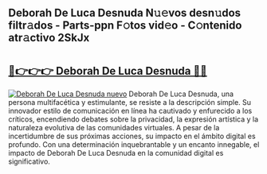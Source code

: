 ## Deborah De Luca Desnuda N𝚞𝚎vos desn𝚞dos filtr𝚊dos - Parts-ppn F𝚘tos vid𝚎o - C𝚘ntenido atr𝚊ctivo 2SkJx

# <h2><a href="http://mb4qtw.tromn.icu/?c=Deborah+De+Luca+Desnuda">🔗👉👉👉 Deborah De Luca Desnuda 🔗🔗</a></h2>

[![Deborah De Luca Desnuda nuevo](https://i.imgur.com/pEAQMta.gif)](http://mb4qtw.tromn.icu/?c=Deborah+De+Luca+Desnuda)
Deborah De Luca Desnuda, una persona multifacética y estimulante, se resiste a la descripción simple. Su innovador estilo de comunicación en línea ha cautivado y enfurecido a los críticos, encendiendo debates sobre la privacidad, la expresión artística y la naturaleza evolutiva de las comunidades virtuales. A pesar de la incertidumbre de sus próximas acciones, su impacto en el ámbito digital es profundo. Con una determinación inquebrantable y un encanto innegable, el impacto de Deborah De Luca Desnuda en la comunidad digital es significativo.

